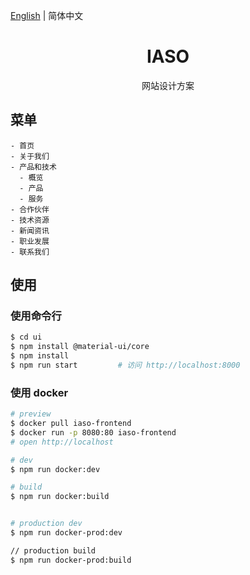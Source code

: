 [English](./README.md) | 简体中文

<h1 align="center">IASO</h1>

<div align="center">
网站设计方案
</div>

## 菜单

```
- 首页
- 关于我们
- 产品和技术
  - 概览
  - 产品
  - 服务
- 合作伙伴
- 技术资源
- 新闻资讯
- 职业发展
- 联系我们
```

## 使用

### 使用命令行
```bash
$ cd ui
$ npm install @material-ui/core
$ npm install
$ npm run start         # 访问 http://localhost:8000
```

### 使用 docker

```bash
# preview 
$ docker pull iaso-frontend
$ docker run -p 8080:80 iaso-frontend
# open http://localhost

# dev 
$ npm run docker:dev

# build 
$ npm run docker:build


# production dev 
$ npm run docker-prod:dev

// production build 
$ npm run docker-prod:build
```
